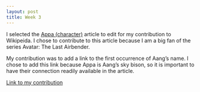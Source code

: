 ```yaml
---
layout: post
title: Week 3
---
```


I selected the [Appa (character)](https://en.wikipedia.org/wiki/Appa_(character)) article to edit for my contribution to Wikipeida. I chose to contribute to this article because I am a big fan of the series Avatar: The Last Airbender. 

My contribution was to add a link to the first occurrence of Aang’s name. I chose to add this link because Appa is Aang’s sky bison, so it is important to have their connection readily available in the article. 

[Link to my contribution](https://en.wikipedia.org/w/index.php?title=Appa_(character)&oldid=825221947)
